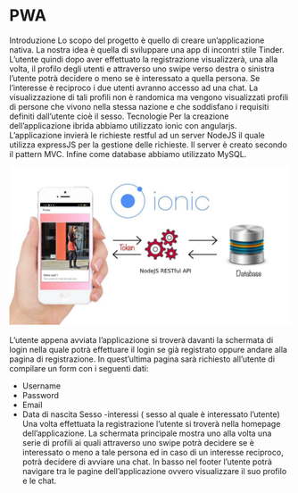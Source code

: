 # PWA

Introduzione
Lo scopo del progetto è quello di creare un’applicazione nativa. La nostra idea è quella di sviluppare una app di incontri stile Tinder. L’utente quindi dopo aver effettuato la registrazione visualizzerà, una alla volta, il profilo degli utenti e attraverso uno swipe verso destra o sinistra l’utente potrà decidere o meno se è interessato a quella persona. Se l’interesse è reciproco i due utenti avranno accesso ad una chat. La visualizzazione di tali profili non è randomica ma vengono visualizzati profili di persone che vivono nella stessa nazione e che soddisfano i requisiti definiti dall’utente cioè il sesso.
Tecnologie
Per la creazione dell’applicazione ibrida abbiamo utilizzato ionic con angularjs. L’applicazione invierà le richieste restful ad un server NodeJS il quale utilizza expressJS per la gestione delle richieste. Il server è creato secondo il pattern MVC. Infine come database abbiamo utilizzato MySQL.


![alt text](https://github.com/riccardocarloniunicam/PWA/blob/master/img.png)


L’utente appena avviata l’applicazione si troverà davanti la schermata di login nella quale potrà effettuare il login se già registrato oppure andare alla pagina di registrazione. In quest’ultima pagina sarà richiesto all’utente di compilare un form con i seguenti dati:
- Username
- Password
- Email
- Data di nascita
Sesso
-interessi ( sesso al quale è interessato l’utente)
Una volta effettuata la registrazione l’utente si troverà nella homepage dell’applicazione. La schermata principale mostra uno alla volta una serie di profili ai quali attraverso uno swipe potrà decidere se è
interessato o meno a tale persona ed in caso di un interesse reciproco, potrà decidere di avviare una chat. In basso nel footer l’utente potrà navigare tra le pagine dell’applicazione ovvero visualizzare il suo profilo e le chat.
